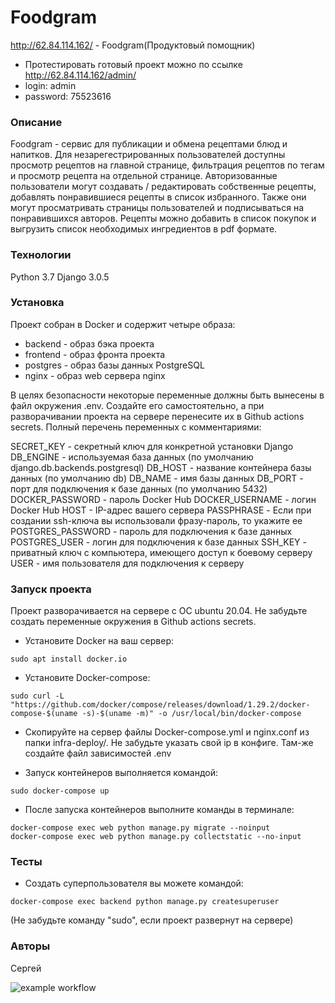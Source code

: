 # Foodgram
http://62.84.114.162/ - Foodgram(Продуктовый помощник)

- Протестировать готовый проект можно по ссылке http://62.84.114.162/admin/
- login: admin
- password: 75523616

### Описание
Foodgram - сервис для публикации и обмена рецептами блюд и напитков.
Для незарегестрированных пользователей доступны просмотр рецептов на главной странице,
фильтрация рецептов по тегам и просмотр рецепта на отдельной странице.
Авторизованные пользователи могут создавать / редактировать собственные рецепты, добавлять понравившиеся рецепты
в список избранного. Также они могут просматривать страницы пользователей и подписываться на понравившихся авторов.
Рецепты можно добавить в список покупок и выгрузить список необходимых ингредиентов в pdf формате.


### Технологии
Python 3.7
Django 3.0.5

### Установка
Проект собран в Docker и содержит четыре образа:
- backend - образ бэка проекта
- frontend - образ фронта проекта
- postgres - образ базы данных PostgreSQL
- nginx - образ web сервера nginx

В целях безопасности некоторые переменные должны быть вынесены в файл окружения .env. Создайте его самостоятельно, а при разворачивании проекта на сервере перенесите их в Github actions secrets.
Полный перечень переменных с комментариями:

SECRET_KEY - секретный ключ для конкретной установки Django
DB_ENGINE - используемая база данных (по умолчанию django.db.backends.postgresql)
DB_HOST - название контейнера базы данных (по умолчанию db)
DB_NAME - имя базы данных
DB_PORT - порт для подключения к базе данных (по умолчанию 5432)
DOCKER_PASSWORD - пароль Docker Hub
DOCKER_USERNAME - логин Docker Hub
HOST - IP-адрес вашего сервера
PASSPHRASE - Если при создании ssh-ключа вы использовали фразу-пароль, то укажите ее
POSTGRES_PASSWORD - пароль для подключения к базе данных
POSTGRES_USER - логин для подключения к базе данных
SSH_KEY - приватный ключ с компьютера, имеющего доступ к боевому серверу
USER - имя пользователя для подключения к серверу

### Запуск проекта
Проект разворачивается на сервере с ОС ubuntu 20.04.
Не забудьте создать переменные окружения в Github actions secrets.

- Установите Docker на ваш сервер:
```
sudo apt install docker.io
```

- Установите Docker-compose:
```
sudo curl -L "https://github.com/docker/compose/releases/download/1.29.2/docker-compose-$(uname -s)-$(uname -m)" -o /usr/local/bin/docker-compose 
```

- Скопируйте на сервер файлы Docker-compose.yml и nginx.conf из папки infra-deploy/. Не забудьте указать свой ip в конфиге. Там-же создайте файл зависимостей .env

- Запуск контейнеров выполняется командой:
```
sudo docker-compose up
```

- После запуска контейнеров выполните команды в терминале:
```
docker-compose exec web python manage.py migrate --noinput
docker-compose exec web python manage.py collectstatic --no-input
```


### Тесты
- Создать суперпользователя вы можете командой:
```
docker-compose exec backend python manage.py createsuperuser
```
(Не забудьте команду "sudo", если проект развернут на сервере)


### Авторы
Сергей 

![example workflow](https://github.com/opozing/foodgram-project-react/actions/workflows/main.yml/badge.svg)